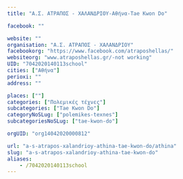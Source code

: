```yaml
---
title: "Α.Σ. ΑΤΡΑΠΟΣ - XAΛΑΝΔΡΙΟΥ-Αθήνα-Tae Kwon Do"

facebook: ""

website: ""
organisation: "Α.Σ. ΑΤΡΑΠΟΣ - XAΛΑΝΔΡΙΟΥ"
facebookorg: "https://www.facebook.com/atraposhellas/"
websiteorg: "www.atraposhellas.gr/-not working"
UID: "7042020140113school"
cities: ["Αθήνα"]
perioxi: ""
address: ""

places: [""]
categories: ["Πολεμικές τέχνες"]
subcategories: ["Tae Kwon Do"]
categoryNoSLug: ["polemikes-texnes"]
subcategoriesNoSLug: ["tae-kwon-do"]

orgUID: "org14042020000812"

url: "a-s-atrapos-xalandrioy-athina-tae-kwon-do/athina"
slug: "a-s-atrapos-xalandrioy-athina-tae-kwon-do"
aliases:
    - /7042020140113school
---
```





